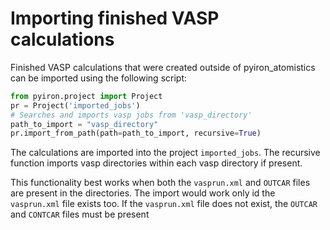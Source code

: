 # Importing finished VASP calculations

Finished VASP calculations that were created outside of pyiron_atomistics can be imported using the following script:
```python
from pyiron.project import Project
pr = Project('imported_jobs')
# Searches and imports vasp jobs from 'vasp_directory'
path_to_import = "vasp_directory"
pr.import_from_path(path=path_to_import, recursive=True)
```
The calculations are imported into the project `imported_jobs`. The recursive function imports vasp directories within
each vasp directory if present.

This functionality best works when both the `vasprun.xml` and `OUTCAR` files are present in the directories. The import 
would work only id the `vasprun.xml` file exists too. If the `vasprun.xml` file does not exist, the `OUTCAR` and 
`CONTCAR` files must be present
